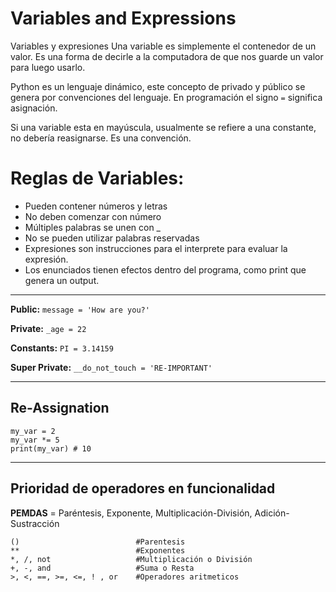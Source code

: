 # Variables and Expressions

Variables y expresiones
Una variable es simplemente el contenedor de un valor. Es una forma de decirle a la computadora de que nos guarde un valor para luego usarlo.

Python es un lenguaje dinámico, este concepto de privado y público se genera por convenciones del lenguaje. En programación el signo `=` significa asignación.

Si una variable esta en mayúscula, usualmente se refiere a una constante, no debería reasignarse. Es una convención.

# Reglas de Variables:

-   Pueden contener números y letras
-   No deben comenzar con número
-   Múltiples palabras se unen con \_
-   No se pueden utilizar palabras reservadas
-   Expresiones son instrucciones para el interprete para evaluar la expresión.
-   Los enunciados tienen efectos dentro del programa, como print que genera un output.

---

**Public:** `message = 'How are you?'`

**Private:** `_age = 22`

**Constants:** `PI = 3.14159`

**Super Private:** `__do_not_touch = 'RE-IMPORTANT'`

---

## Re-Assignation

```
my_var = 2
my_var *= 5
print(my_var) # 10
```

---

## Prioridad de operadores en funcionalidad

**PEMDAS** = Paréntesis, Exponente, Multiplicación-División, Adición-Sustracción

```
()                          #Parentesis
**                          #Exponentes
*, /, not                   #Multiplicación o División
+, -, and                   #Suma o Resta
>, <, ==, >=, <=, ! , or    #Operadores aritmeticos
```
